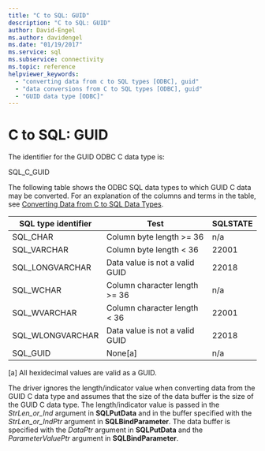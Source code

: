 ```yaml
---
title: "C to SQL: GUID"
description: "C to SQL: GUID"
author: David-Engel
ms.author: davidengel
ms.date: "01/19/2017"
ms.service: sql
ms.subservice: connectivity
ms.topic: reference
helpviewer_keywords:
  - "converting data from c to SQL types [ODBC], guid"
  - "data conversions from C to SQL types [ODBC], guid"
  - "GUID data type [ODBC]"
---
```

# C to SQL: GUID
The identifier for the GUID ODBC C data type is:  
  
 SQL_C_GUID  
  
 The following table shows the ODBC SQL data types to which GUID C data may be converted. For an explanation of the columns and terms in the table, see [Converting Data from C to SQL Data Types](../../../odbc/reference/appendixes/converting-data-from-c-to-sql-data-types.md).  
  
|SQL type identifier|Test|SQLSTATE|  
|-------------------------|----------|--------------|  
|SQL_CHAR|Column byte length >= 36|n/a|  
|SQL_VARCHAR|Column byte length < 36|22001|  
|SQL_LONGVARCHAR|Data value is not a valid GUID|22018|  
|SQL_WCHAR|Column character length >= 36|n/a|  
|SQL_WVARCHAR|Column character length < 36|22001|  
|SQL_WLONGVARCHAR|Data value is not a valid GUID|22018|  
|SQL_GUID|None[a]|n/a|  
  
 [a]   All hexidecimal values are valid as a GUID.  
  
 The driver ignores the length/indicator value when converting data from the GUID C data type and assumes that the size of the data buffer is the size of the GUID C data type. The length/indicator value is passed in the *StrLen_or_Ind* argument in **SQLPutData** and in the buffer specified with the *StrLen_or_IndPtr* argument in **SQLBindParameter**. The data buffer is specified with the *DataPtr* argument in **SQLPutData** and the *ParameterValuePtr* argument in **SQLBindParameter**.
